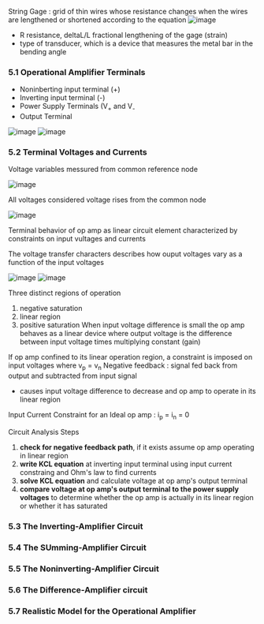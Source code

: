 String Gage : grid of thin wires whose resistance changes when the wires are lengthened or shortened according to the equation  ![image](https://github.com/user-attachments/assets/263fd5f4-c729-462e-b95d-de8a203b8eea)
- R resistance, deltaL/L fractional lengthening of the gage (strain)
- type of transducer, which is a device that measures the metal bar in the bending angle

### 5.1 Operational Amplifier Terminals 
- Noninberting input terminal (+)
- Inverting input terminal (-)
- Power Supply Terminals (V<sub>+</sub> and V<sub>-</sub>
- Output Terminal

![image](https://github.com/user-attachments/assets/e4758340-00e8-4aa3-9d18-21272d86b96e) ![image](https://github.com/user-attachments/assets/f2da6088-dd38-470a-ac79-cf271d68bba9)

### 5.2 Terminal Voltages and Currents 
Voltage variables messured from common reference node

![image](https://github.com/user-attachments/assets/a4cf15fa-50eb-4f88-9023-781be90d2c11)

All voltages considered voltage rises from the common node

![image](https://github.com/user-attachments/assets/16cf1877-5989-44df-b9d1-2cb17758cab8)

Terminal behavior of op amp as linear circuit element characterized by constraints on input vultages and currents

The voltage transfer characters describes how ouput voltages vary as a function of the input voltages 

![image](https://github.com/user-attachments/assets/68998348-8e89-489c-b125-0062ff364c68)
![image](https://github.com/user-attachments/assets/0e11dc75-9360-4a22-afcd-19309ff6dbe0)

Three distinct regions of operation 
1. negative saturation
2. linear region
3. positive saturation
When input voltage difference is small the op amp behaves as a linear device where output voltage is the difference between input voltage times multiplying constant (gain)

If op amp confined to its linear operation region, a constraint is imposed on input voltages where v<sub>p</sub> = v<sub>n</sub>
Negative feedback : signal fed back from output and subtracted from input signal 
- causes input voltage difference to decrease and op amp to operate in its linear region 


Input Current Constraint for an Ideal op amp : i<sub>p</sub> = i<sub>n</sub> = 0

Circuit Analysis Steps 
1. **check for negative feedback path**, if it exists assume op amp operating in linear region
2. **write KCL equation** at inverting input terminal using input current constraing and Ohm's law to find currents
3. **solve KCL equation** and calculate voltage at op amp's output terminal
4. **compare voltage at op amp's output terminal to the power supply voltages** to determine whether the op amp is actually in its linear region or whether it has saturated 

### 5.3 The Inverting-Amplifier Circuit 


### 5.4 The SUmming-Amplifier Circuit

### 5.5 The Noninverting-Amplifier Circuit

### 5.6 The Difference-Amplifier circuit 

### 5.7 Realistic Model for the Operational Amplifier 
